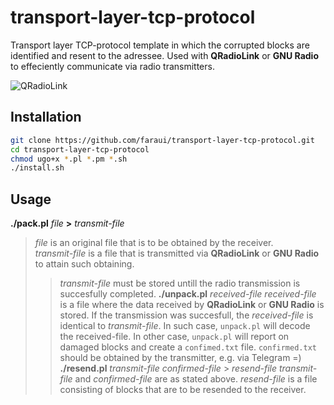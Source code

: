 # transport-layer-tcp-protocol
Transport layer TCP-protocol template in which the corrupted blocks are identified and resent to the adressee. Used with **QRadioLink** or **GNU Radio** to effeciently communicate via radio transmitters.

![QRadioLink](https://github.com/faraui/transport-layer-tcp-protocol/assets/170811164/8b8f9a25-015d-4a90-a6db-7bc348543464)


## Installation
```bash
git clone https://github.com/faraui/transport-layer-tcp-protocol.git
cd transport-layer-tcp-protocol
chmod ugo+x *.pl *.pm *.sh
./install.sh
```

## Usage
**./pack.pl** *file* **>** *transmit-file*
> *file* is an original file that is to be obtained by the receiver.\
> *transmit-file* is a file that is transmitted via **QRadioLink** or **GNU Radio** to attain such obtaining.
>> *transmit-file* must be stored untill the radio transmission is succesfully completed.
**./unpack.pl** *received-file*
> *received-file* is a file where the data received by **QRadioLink** or **GNU Radio** is stored.
>> If the transmission was succesfull, the *received-file* is identical to *transmit-file*.
>> In such case, `unpack.pl` will decode the received-file.
>> In other case, `unpack.pl` will report on damaged blocks and create a `confimed.txt` file.
>> `confirmed.txt` should be obtained by the transmitter, e.g. via Telegram =)
**./resend.pl** *transmit-file* *confirmed-file* > *resend-file*
> *transmit-file* and *confirmed-file* are as stated above.
> *resend-file* is a file consisting of blocks that are to be resended to the receiver.
